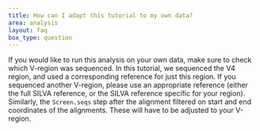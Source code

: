 ```yaml
---
title: How can I adapt this tutorial to my own data?
area: analysis
layout: faq
box_type: question
---
```


If you would like to run this analysis on your own data, make sure to check which V-region was sequenced. In this tutorial, we sequenced the V4 region, and used a corresponding reference for just this region. If you sequenced another V-region, please use an appropriate reference (either the full SILVA reference, or the SILVA reference specific for your region). Similarly, the `Screen.seqs` step after the alignment filtered on start and end coordinates of the alignments. These will have to be adjusted to your V-region.

